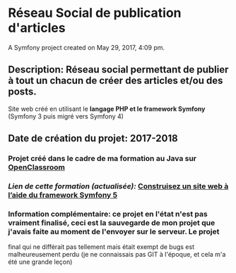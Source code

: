 # Réseau Social de publication d'articles

A Symfony project created on May 29, 2017, 4:09 pm.

## Description: Réseau social permettant de publier à tout un chacun de créer des articles et/ou des posts.
 
Site web créé en utilisant le **langage PHP et le framework Symfony** (Symfony 3 puis migré vers Symfony 4)
## Date de création du projet: 2017-2018
### Projet créé dans le cadre de ma formation au Java sur [OpenClassroom](https://openclassrooms.com)
### _Lien de cette formation (actualisée):_ [Construisez un site web à l’aide du framework Symfony 5](https://openclassrooms.com/fr/courses/6173501-apprenez-a-programmer-en-java)
### Information complémentaire: ce projet en l'état n'est pas vraiment finalisé, ceci est la sauvegarde de mon projet que j'avais faite au moment de l'envoyer sur le serveur. Le projet
final qui ne différait pas tellement mais était exempt de bugs est malheureusement perdu (je ne connaissais pas GIT à l'époque, et cela m'a été une grande leçon)
